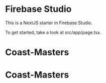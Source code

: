 # Firebase Studio

This is a NextJS starter in Firebase Studio.

To get started, take a look at src/app/page.tsx.
# Coast-Masters
# Coast-Masters
